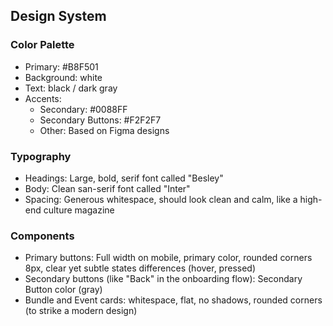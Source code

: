 ## Design System

### Color Palette
- Primary: #B8F501
- Background: white
- Text: black / dark gray
- Accents:
  - Secondary: #0088FF
  - Secondary Buttons: #F2F2F7
  - Other: Based on Figma designs

### Typography 
- Headings: Large, bold, serif font called "Besley"
- Body: Clean san-serif font called "Inter"
- Spacing: Generous whitespace, should look clean and calm, like a high-end culture magazine

### Components
- Primary buttons: Full width on mobile, primary color, rounded corners 8px, clear yet subtle states differences (hover, pressed)
- Secondary buttons (like "Back" in the onboarding flow): Secondary Button color (gray)
- Bundle and Event cards: whitespace, flat, no shadows, rounded corners (to strike a modern design)
